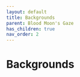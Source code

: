 ```yaml
---
layout: default
title: Backgrounds
parent: Blood Moon's Gaze
has_children: true
nav_order: 2
---
```


# Backgrounds
